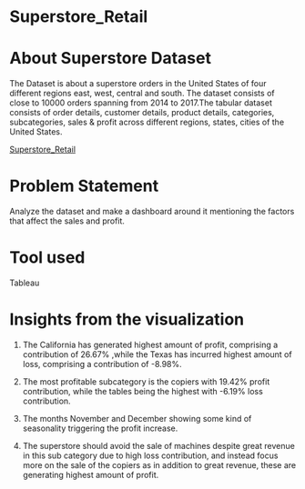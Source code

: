 # Superstore_Retail

# About Superstore Dataset
The Dataset is about a superstore orders in the United States of four different regions east, west, central and south. 
The dataset consists of close to 10000 orders spanning from 2014 to 2017.The tabular dataset consists of order details, customer details, product details, categories, subcategories, sales & profit across different regions, states, cities of the United States.

[Superstore_Retail](https://community.tableau.com/s/contentdocument/0694T000001GnpUQAS)

# Problem Statement
Analyze the dataset and make a dashboard around it mentioning the factors that affect the sales and profit.

# Tool used
Tableau

# Insights from the visualization
1. The California has generated highest amount of profit, comprising a contribution of 26.67% ,while the Texas has incurred highest amount of loss, comprising a contribution of -8.98%.
  
2. The most profitable subcategory is the copiers with 19.42% profit contribution, while the tables being the highest with -6.19% loss contribution.
   
3. The months November and December showing some kind of seasonality triggering the profit increase.
   
4. The superstore should avoid the sale of machines despite great revenue in this sub category due to high loss contribution, and instead focus more on the sale of the copiers as in addition to great revenue, these are generating highest amount of profit.

